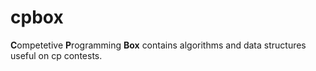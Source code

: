 # cpbox

**C**ompetetive **P**rogramming **Box** contains algorithms and data structures useful on cp contests.
